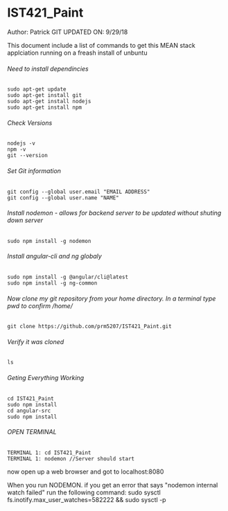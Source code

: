 # IST421_Paint
Author: Patrick
GIT UPDATED ON: 9/29/18


This document include a list of commands to get this MEAN stack applciation running on a freash install of unbuntu

###### Need to install dependincies
```
sudo apt-get update
sudo apt-get install git
sudo apt-get install nodejs
sudo apt-get install npm
```
###### Check Versions
```
nodejs -v
npm -v
git --version
```
###### Set Git information
```
git config --global user.email "EMAIL ADDRESS"
git config --global user.name "NAME"
```
###### Install nodemon - allows for backend server to be updated without shuting down server
```
sudo npm install -g nodemon
```

###### Install angular-cli and ng globaly
```
sudo npm install -g @angular/cli@latest
sudo npm install -g ng-common
```
###### Now clone my git repository from your home directory. In a terminal type pwd to confirm /home/<user-name>
```
git clone https://github.com/prm5207/IST421_Paint.git
```
###### Verify it was cloned
```
ls
```
###### Geting Everything Working
```
cd IST421_Paint
sudo npm install
cd angular-src
sudo npm install
```
###### OPEN TERMINAL
```
TERMINAL 1: cd IST421_Paint
TERMINAL 1: nodemon //Server should start
```
now open up a web browser and got to localhost:8080

When you  run NODEMON. if you get an error that says "nodemon internal watch failed" run the following command:
sudo sysctl fs.inotify.max_user_watches=582222 && sudo sysctl -p
